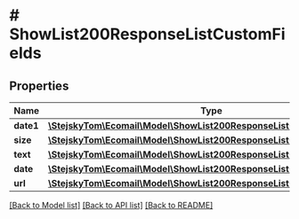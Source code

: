 # # ShowList200ResponseListCustomFields

## Properties

Name | Type | Description | Notes
------------ | ------------- | ------------- | -------------
**date1** | [**\StejskyTom\Ecomail\Model\ShowList200ResponseListCustomFieldsDate1**](ShowList200ResponseListCustomFieldsDate1.md) |  | [optional]
**size** | [**\StejskyTom\Ecomail\Model\ShowList200ResponseListCustomFieldsDate1**](ShowList200ResponseListCustomFieldsDate1.md) |  | [optional]
**text** | [**\StejskyTom\Ecomail\Model\ShowList200ResponseListCustomFieldsDate1**](ShowList200ResponseListCustomFieldsDate1.md) |  | [optional]
**date** | [**\StejskyTom\Ecomail\Model\ShowList200ResponseListCustomFieldsDate1**](ShowList200ResponseListCustomFieldsDate1.md) |  | [optional]
**url** | [**\StejskyTom\Ecomail\Model\ShowList200ResponseListCustomFieldsDate1**](ShowList200ResponseListCustomFieldsDate1.md) |  | [optional]

[[Back to Model list]](../../README.md#models) [[Back to API list]](../../README.md#endpoints) [[Back to README]](../../README.md)
